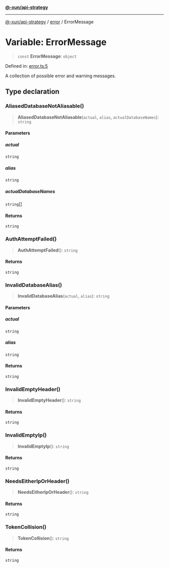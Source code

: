 [**@-xun/api-strategy**](../../README.md)

***

[@-xun/api-strategy](../../README.md) / [error](../README.md) / ErrorMessage

# Variable: ErrorMessage

> `const` **ErrorMessage**: `object`

Defined in: [error.ts:5](https://github.com/Xunnamius/api-utils/blob/ac17224c10995432e1a7a0ea8baa75521f83afd6/packages/api-strategy/src/error.ts#L5)

A collection of possible error and warning messages.

## Type declaration

### AliasedDatabaseNotAliasable()

> **AliasedDatabaseNotAliasable**(`actual`, `alias`, `actualDatabaseNames`): `string`

#### Parameters

##### actual

`string`

##### alias

`string`

##### actualDatabaseNames

`string`[]

#### Returns

`string`

### AuthAttemptFailed()

> **AuthAttemptFailed**(): `string`

#### Returns

`string`

### InvalidDatabaseAlias()

> **InvalidDatabaseAlias**(`actual`, `alias`): `string`

#### Parameters

##### actual

`string`

##### alias

`string`

#### Returns

`string`

### InvalidEmptyHeader()

> **InvalidEmptyHeader**(): `string`

#### Returns

`string`

### InvalidEmptyIp()

> **InvalidEmptyIp**(): `string`

#### Returns

`string`

### NeedsEitherIpOrHeader()

> **NeedsEitherIpOrHeader**(): `string`

#### Returns

`string`

### TokenCollision()

> **TokenCollision**(): `string`

#### Returns

`string`
